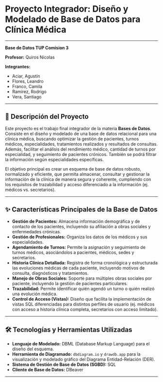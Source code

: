 # Proyecto Integrador: Diseño y Modelado de Base de Datos para Clínica Médica
---
**Base de Datos TUP Comision 3**

**Profesor:** Quiros Nicolas

**Integrantes:**
* Aciar, Agustín
* Flores, Leandro
* Franco, Camila
* Ramírez, Rodrigo
* Vera, Santiago

---

## 📄 Descripción del Proyecto

Este proyecto es el trabajo final integrador de la materia **Bases de Datos**. Consiste en el diseño y modelado de una base de datos relacional para una clínica médica, buscando optimizar la gestión de pacientes, turnos médicos, especialidades, tratamientos realizados y resultados de consultas. Además, facilitar el análisis del rendimiento médico, cantidad de turnos por especialidad, y seguimiento de pacientes crónicos. También se podrá filtrar la información según especialidades específicas.

El objetivo principal es crear un esquema de base de datos robusto, normalizado y eficiente, que permita almacenar, consultar y gestionar la información de la clínica de manera segura y coherente, cumpliendo con los requisitos de trazabilidad y acceso diferenciado a la información (ej. médicos vs. secretarios).

---

## ✨ Características Principales de la Base de Datos

* **Gestión de Pacientes:** Almacena información demográfica y de contacto de los pacientes, incluyendo su afiliación a obras sociales y enfermedades crónicas.
* **Gestión de Profesionales:** Organiza los datos de los médicos y sus especialidades.
* **Agendamiento de Turnos:** Permite la asignación y seguimiento de turnos médicos, asociándolos a pacientes, médicos, sedes y secretarios.
* **Historia Clínica Detallada:** Registra de forma cronológica y estructurada las evoluciones médicas de cada paciente, incluyendo motivos de consulta, diagnósticos y tratamientos.
* **Manejo de Obras Sociales:** Soporte para múltiples obras sociales por paciente, incluyendo la gestión de pacientes particulares.
* **Trazabilidad:** Permite identificar quién agendó un turno o quién realizó una evolución médica.
* **Control de Acceso (Vistas):** Diseño que facilita la implementación de vistas SQL diferenciadas para distintos perfiles de usuario (ej. médicos con acceso a historia clínica completa, secretarios con acceso limitado).

---

## 🛠️ Tecnologías y Herramientas Utilizadas

* **Lenguaje de Modelado:** DBML (Database Markup Language) para el diseño del esquema.
* **Herramienta de Diagramado:** `dbdiagram.io` y `drawdb.app` para la visualización y modelado gráfico del Diagrama Entidad-Relación (DER).
* **Sistema de Gestión de Base de Datos (SGBD):** SQL
* **Cliente de Base de Datos:** DBeaver
---
